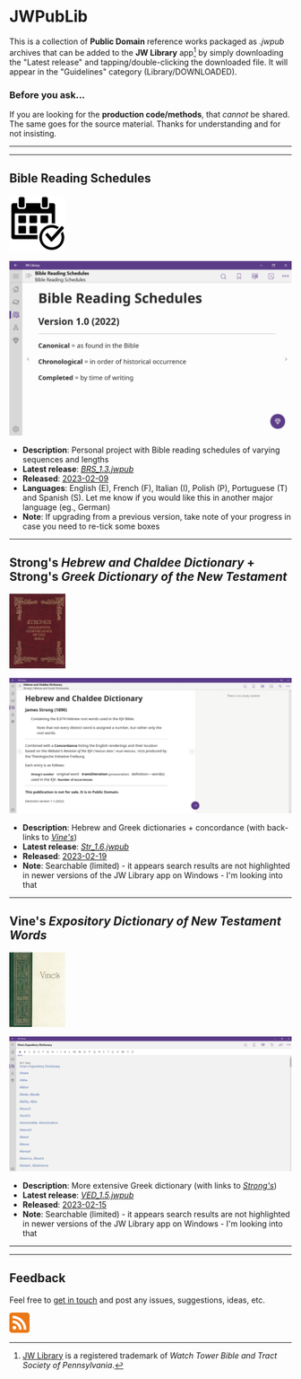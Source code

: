 # JWPubLib

This is a collection of **Public Domain** reference works packaged as *.jwpub* archives that can be added to the **JW Library** app[^1] by simply downloading the "Latest release" and tapping/double-clicking the downloaded file. It will appear in the "Guidelines" category (Library/DOWNLOADED).

### Before you ask...

If you are looking for the **production code/methods**, that *cannot* be shared. The same goes for the source material. Thanks for understanding and for not insisting.
____
____
## Bible Reading Schedules
<img src="screenshots/BRS.jpg" width="100px">

![preview](screenshots/BRS.gif)

* **Description**: Personal project with Bible reading schedules of varying sequences and lengths
* **Latest release**: [*BRS_1.3.jwpub*](https://github.com/erykjj/jwpublib/releases/tag/BRS_1.3)
* **Released**: [2023-02-09](CHANGELOG.md/#brs_13---2023-02-09)
* **Languages**: English (E), French (F), Italian (I), Polish (P), Portuguese (T) and Spanish (S). Let me know if you would like this in another major language (eg., German)
* **Note**: If upgrading from a previous version, take note of your progress in case you need to re-tick some boxes

____
## Strong's *Hebrew and Chaldee Dictionary* + Strong's *Greek Dictionary of the New Testament*
<img src="screenshots/Strongs.jpg" width="100px">

![preview](screenshots/Str.gif)

* **Description**: Hebrew and Greek dictionaries + concordance (with back-links to [*Vine's*](README.md/#vines-expository-dictionary-of-new-testament-words))
* **Latest release**: [*Str_1.6.jwpub*](https://github.com/erykjj/jwpublib/releases/tag/Str_1.6)
* **Released**: [2023-02-19](CHANGELOG.md/#str_16---2023-02-19)
* **Note**: Searchable (limited) - it appears search results are not highlighted in newer versions of the JW Library app on Windows - I'm looking into that

____
## Vine's *Expository Dictionary of New Testament Words*
<img src="screenshots/Vines.jpg" width="100px">

![preview](screenshots/VED.gif)

* **Description**: More extensive Greek dictionary (with links to [*Strong's*](README.md/#strongs-hebrew-and-chaldee-dictionary--strongs-greek-dictionary-of-the-new-testament))
* **Latest release**: [*VED_1.5.jwpub*](https://github.com/erykjj/jwpublib/releases/tag/VED_1.5)
* **Released**: [2023-02-15](CHANGELOG.md/#ved_15---2023-02-15)
* **Note**: Searchable (limited) - it appears search results are not highlighted in newer versions of the JW Library app on Windows - I'm looking into that
____
____
## Feedback

Feel free to [get in touch](https://github.com/erykjj/jwpublib/issues) and post any issues, suggestions, ideas, etc.

[![RSS of releases](screenshots/rss-36.png)](https://github.com/erykjj/jwpublib/releases.atom)

[^1]: [JW Library](https://www.jw.org/en/online-help/jw-library/) is a registered trademark of *Watch Tower Bible and Tract Society of Pennsylvania*.
